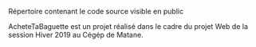 Répertoire contenant le code source visible en public















AcheteTaBaguette est un projet réalisé dans le cadre du projet Web de la session Hiver 2019 au Cégép de Matane.
